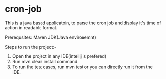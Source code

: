 # cron-job
This is a java based applicatoin, to parse the cron job and display it's time of action in readable format. 

Prerequsites: 
Maven 
JDK(Java environemnt)


Steps to run the project:- 
1. Open the project in any IDE(intellij is prefered)
2. Run mvn clean install command. 
3. To run the test cases, run mvn test or you can directly run it from the IDE. 
